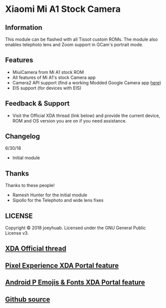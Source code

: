 # Xiaomi Mi A1 Stock Camera

## Information
This module can be flashed with all Tissot custom ROMs. The module also enables telephoto lens and Zoom support in GCam's portrait mode.

## Features
- MiuiCamera from Mi A1 stock ROM
- All features of Mi A1's stock Camera app
- Camera2 API support (find a working Modded Google Camera app [here](https://www.celsoazevedo.com/files/android/google-camera/))
- EIS support (for devices with EIS)

## Feedback & Support
- Visit the Official XDA thread (link below) and provide the current device, ROM and OS version you are on if you need assistance.

## Changelog
6/30/18
- Initial module

## Thanks
Thanks to these people!
- Ramesh Hunter for the initial module
- Sipollo for the Telephoto and wide lens fixes

## LICENSE
Copyright © 2018 joeyhuab. Licensed under the GNU General Public License v3.

## [XDA Official thread](https://forum.xda-developers.com/apps/magisk/module-xiaomi-mi-a1-stock-camera-t3810432)
## [Pixel Experience XDA Portal feature](https://www.xda-developers.com/pixel-2-experience-magisk-module/)
## [Android P Emojis & Fonts XDA Portal feature](https://www.xda-developers.com/android-p-emoji-fonts-magisk-module/)
## [Github source](https://github.com/Magisk-Modules-Repo/Xiaomi-Mi-A1-Stock-Camera)
